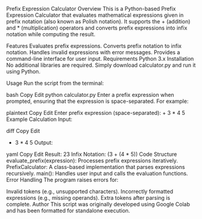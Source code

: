 Prefix Expression Calculator
Overview
This is a Python-based Prefix Expression Calculator that evaluates mathematical expressions given in prefix notation (also known as Polish notation). It supports the + (addition) and * (multiplication) operators and converts prefix expressions into infix notation while computing the result.

Features
Evaluates prefix expressions.
Converts prefix notation to infix notation.
Handles invalid expressions with error messages.
Provides a command-line interface for user input.
Requirements
Python 3.x
Installation
No additional libraries are required. Simply download calculator.py and run it using Python.

Usage
Run the script from the terminal:

bash
Copy
Edit
python calculator.py
Enter a prefix expression when prompted, ensuring that the expression is space-separated. For example:

plaintext
Copy
Edit
Enter prefix expression (space-separated): + 3 * 4 5
Example Calculation
Input:

diff
Copy
Edit
+ 3 * 4 5
Output:

yaml
Copy
Edit
Result: 23
Infix Notation: (3 + (4 * 5))
Code Structure
evaluate_prefix(expression): Processes prefix expressions iteratively.
PrefixCalculator: A class-based implementation that parses expressions recursively.
main(): Handles user input and calls the evaluation functions.
Error Handling
The program raises errors for:

Invalid tokens (e.g., unsupported characters).
Incorrectly formatted expressions (e.g., missing operands).
Extra tokens after parsing is complete.
Author
This script was originally developed using Google Colab and has been formatted for standalone execution.
